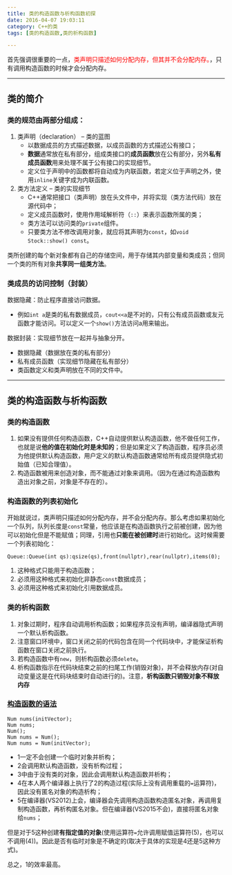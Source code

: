 ```yaml
---
title: 类的构造函数与析构函数初探
date: 2016-04-07 19:03:11
category: C++的类
tags: [类的构造函数,类的析构函数]

---
```


首先强调很重要的一点，<font color = red>类声明只描述如何分配内存，但其并不会分配内存。</font>，只有调用构造函数的时候才会分配内存。

---

## 类的简介

### 类的规范由两部分组成：
1. 类声明（declaration） – 类的蓝图
	+ 以数据成员的方式描述数据，以成员函数的方式描述公有接口；
	+ **数据**通常放在私有部分，组成类接口的**成员函数**放在公有部分，另外**私有成员函数**用来处理不属于公有接口的实现细节。
	+ 定义位于声明中的函数都将自动成为内联函数，若定义位于声明之外，使用`inline`关键字成为内联函数。
2. 类方法定义 – 类的实现细节
	+ C++通常把接口（类声明）放在头文件中，并将实现（类方法代码）放在源代码中；
	+ 定义成员函数时，使用作用域解析符（`::`）来表示函数所属的类；
	+ 类方法可以访问类的`private`组件。
	+ 只要类方法不修改调用对象，就应将其声明为`const`，如`void Stock::show() const`。

类所创建的每个新对象都有自己的存储空间，用于存储其内部变量和类成员；但同一个类的所有对象**共享同一组类方法**。

### 类成员的访问控制（封装）
数据隐藏：防止程序直接访问数据。
+ 例如`int a`是类的私有数据成员，`cout<<a`是不对的，只有公有成员函数或友元函数才能访问。可以定义一个`show()`方法访问a用来输出。

数据封装：实现细节放在一起并与抽象分开。
+ 数据隐藏（数据放在类的私有部分）
+ 私有成员函数（实现细节隐藏在私有部分）
+ 类函数定义和类声明放在不同的文件中。

---

## 类的构造函数与析构函数

### 类的构造函数
1. 如果没有提供任何构造函数，C++自动提供默认构造函数，他不做任何工作，也就是说**他的值在初始化时是未知的**；但是如果定义了构造函数，程序员必须为他提供默认构造函数，用户定义的默认构造函数通常给所有成员提供隐式初始值（已知合理值）。
2. 构造函数被用来创造对象，而不能通过对象来调用。（因为在通过构造函数构造出对象之前，对象是不存在的）。

### 构造函数的列表初始化
开始就说过，类声明只描述如何分配内存，并不会分配内存。那么考虑如果初始化一个队列，队列长度是`const`常量，他应该是在构造函数执行之前被创建，因为他可以初始化但是不能赋值；同理，引用也**只能在被创建时**进行初始化。这时候需要一个列表初始化：
```
Queue::Queue(int qs):qsize(qs),front(nullptr),rear(nullptr),items(0);
```
1. 这种格式只能用于构造函数；
2. 必须用这种格式来初始化非静态`const`数据成员；
3. 必须用这种格式来初始化引用数据成员。

### 类的析构函数

1. 对象过期时，程序自动调用析构函数；如果程序员没有声明，编译器隐式声明一个默认析构函数。
2. 注意窗口环境中，窗口关闭之前的代码包含在同一个代码块中，才能保证析构函数在窗口关闭之前执行。
3. 若构造函数中有`new`，则析构函数必须`delete`。
4. 析构函数指示在代码块结束之前的扫尾工作(销毁对象)，并不会释放内存(对自动变量这是在代码块结束时自动进行的)。注意，**析构函数只销毁对象不释放内存**

### [构造函数的语法](https://github.com/applefishsky009/Leetcode/blob/master/26%20-%20Remove%20Duplicates%20from%20Sorted%20Array/26%20-%20Remove%20Duplicates%20from%20Sorted%20Array.cpp)

```
Num nums(initVector);
Num nums;
Num();
Num nums = Num();
Num nums = Num(initVector);
```

+ 1一定不会创建一个临时对象并析构；
+ 2会调用默认构造函数，没有析构过程；
+ 3中由于没有类的对象，因此会调用默认构造函数并析构；
+ 4在本人两个编译器上执行了2的构造过程(实际上没有调用重载的`=`运算符)，因此没有匿名对象的构造析构；
+ 5在编译器(VS2012)上会，编译器会先调用构造函数构造匿名对象，再调用复制构造函数，再析构匿名对象。但在编译器(VS2015不会)，直接将匿名对象给`nums`；

但是对于5这种创建**有指定值的对象**(使用运算符`=`允许调用赋值运算符(5)，也可以不调用(4))。因此是否有临时对象是不确定的(取决于具体的实现是4还是5这种方式)。

总之，1的效率最高。